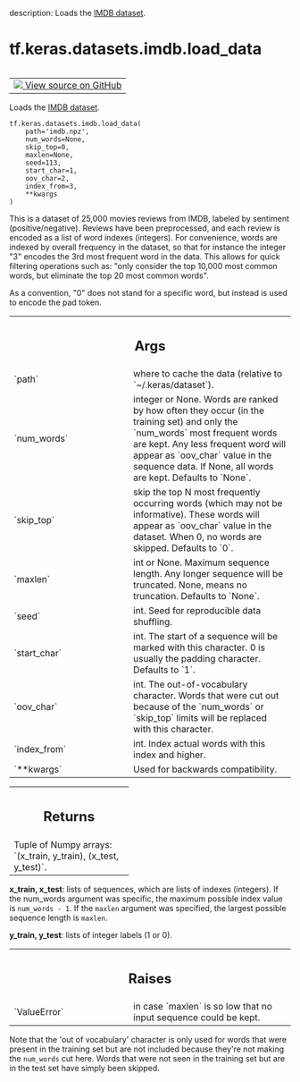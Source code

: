 description: Loads the [IMDB dataset](https://ai.stanford.edu/~amaas/data/sentiment/).

<div itemscope itemtype="http://developers.google.com/ReferenceObject">
<meta itemprop="name" content="tf.keras.datasets.imdb.load_data" />
<meta itemprop="path" content="Stable" />
</div>

# tf.keras.datasets.imdb.load_data

<!-- Insert buttons and diff -->

<table class="tfo-notebook-buttons tfo-api nocontent" align="left">
<td>
  <a target="_blank" href="https://github.com/keras-team/keras/tree/v2.15.0/keras/datasets/imdb.py#L29-L169">
    <img src="https://www.tensorflow.org/images/GitHub-Mark-32px.png" />
    View source on GitHub
  </a>
</td>
</table>



Loads the [IMDB dataset](https://ai.stanford.edu/~amaas/data/sentiment/).


<pre class="devsite-click-to-copy prettyprint lang-py tfo-signature-link">
<code>tf.keras.datasets.imdb.load_data(
    path=&#x27;imdb.npz&#x27;,
    num_words=None,
    skip_top=0,
    maxlen=None,
    seed=113,
    start_char=1,
    oov_char=2,
    index_from=3,
    **kwargs
)
</code></pre>



<!-- Placeholder for "Used in" -->

This is a dataset of 25,000 movies reviews from IMDB, labeled by sentiment
(positive/negative). Reviews have been preprocessed, and each review is
encoded as a list of word indexes (integers).
For convenience, words are indexed by overall frequency in the dataset,
so that for instance the integer "3" encodes the 3rd most frequent word in
the data. This allows for quick filtering operations such as:
"only consider the top 10,000 most
common words, but eliminate the top 20 most common words".

As a convention, "0" does not stand for a specific word, but instead is used
to encode the pad token.

<!-- Tabular view -->
 <table class="responsive fixed orange">
<colgroup><col width="214px"><col></colgroup>
<tr><th colspan="2"><h2 class="add-link">Args</h2></th></tr>

<tr>
<td>
`path`<a id="path"></a>
</td>
<td>
where to cache the data (relative to `~/.keras/dataset`).
</td>
</tr><tr>
<td>
`num_words`<a id="num_words"></a>
</td>
<td>
integer or None. Words are
ranked by how often they occur (in the training set) and only
the `num_words` most frequent words are kept. Any less frequent word
will appear as `oov_char` value in the sequence data. If None,
all words are kept. Defaults to `None`.
</td>
</tr><tr>
<td>
`skip_top`<a id="skip_top"></a>
</td>
<td>
skip the top N most frequently occurring words
(which may not be informative). These words will appear as
`oov_char` value in the dataset. When 0, no words are
skipped. Defaults to `0`.
</td>
</tr><tr>
<td>
`maxlen`<a id="maxlen"></a>
</td>
<td>
int or None. Maximum sequence length.
Any longer sequence will be truncated. None, means no truncation.
Defaults to `None`.
</td>
</tr><tr>
<td>
`seed`<a id="seed"></a>
</td>
<td>
int. Seed for reproducible data shuffling.
</td>
</tr><tr>
<td>
`start_char`<a id="start_char"></a>
</td>
<td>
int. The start of a sequence will be marked with this
character. 0 is usually the padding character. Defaults to `1`.
</td>
</tr><tr>
<td>
`oov_char`<a id="oov_char"></a>
</td>
<td>
int. The out-of-vocabulary character.
Words that were cut out because of the `num_words` or
`skip_top` limits will be replaced with this character.
</td>
</tr><tr>
<td>
`index_from`<a id="index_from"></a>
</td>
<td>
int. Index actual words with this index and higher.
</td>
</tr><tr>
<td>
`**kwargs`<a id="**kwargs"></a>
</td>
<td>
Used for backwards compatibility.
</td>
</tr>
</table>



<!-- Tabular view -->
 <table class="responsive fixed orange">
<colgroup><col width="214px"><col></colgroup>
<tr><th colspan="2"><h2 class="add-link">Returns</h2></th></tr>
<tr class="alt">
<td colspan="2">
Tuple of Numpy arrays: `(x_train, y_train), (x_test, y_test)`.
</td>
</tr>

</table>


**x_train, x_test**: lists of sequences, which are lists of indexes
  (integers). If the num_words argument was specific, the maximum
  possible index value is `num_words - 1`. If the `maxlen` argument was
  specified, the largest possible sequence length is `maxlen`.

**y_train, y_test**: lists of integer labels (1 or 0).

<!-- Tabular view -->
 <table class="responsive fixed orange">
<colgroup><col width="214px"><col></colgroup>
<tr><th colspan="2"><h2 class="add-link">Raises</h2></th></tr>

<tr>
<td>
`ValueError`<a id="ValueError"></a>
</td>
<td>
in case `maxlen` is so low
that no input sequence could be kept.
</td>
</tr>
</table>


Note that the 'out of vocabulary' character is only used for
words that were present in the training set but are not included
because they're not making the `num_words` cut here.
Words that were not seen in the training set but are in the test set
have simply been skipped.